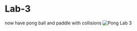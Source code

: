 # Lab-3
now have pong ball and paddle with collisions
![Pong Lab 3](https://user-images.githubusercontent.com/55895488/145507571-1c06b1fe-b2a3-4ae5-ba15-b70c937161c7.gif)
